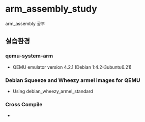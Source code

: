 # arm_assembly_study
arm_assembly 공부

## 실습환경
### qemu-system-arm
  - QEMU emulator version 4.2.1 (Debian 1:4.2-3ubuntu6.21)

### Debian Squeeze and Wheezy armel images for QEMU
  - Using debian_wheezy_armel_standard

### Cross Compile
- 
